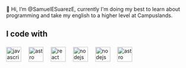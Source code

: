👋 Hi, I’m @SamuelESuarezE, currently I'm doing my best to learn about programming and take my english to a higher level at Campuslands.

<h2 align="left">I code with</h2>

###

<div align="left">
  <img src="https://cdn.jsdelivr.net/gh/devicons/devicon/icons/javascript/javascript-original.svg" height="40" alt="javascript logo"  />
  <img width="12" />
  <img src="https://upload.wikimedia.org/wikipedia/commons/thumb/c/cf/Python_logo_51.svg/1200px-Python_logo_51.svg.png" height="40" alt="astro logo"  />
  <img width="12" />
  <img src="https://cdn.jsdelivr.net/gh/devicons/devicon/icons/react/react-original.svg" height="40" alt="react logo"  />
  <img width="12" />
  <img src="https://cdn.jsdelivr.net/gh/devicons/devicon/icons/nodejs/nodejs-original.svg" height="40" alt="nodejs logo"  />
  <img width="12" />
  <img src="https://cdn.jsdelivr.net/gh/devicons/devicon/icons/nodejs/nodejs-original.svg" height="40" alt="nodejs logo"  />
  <img width="12" />
  <img src="https://astro-build.gallerycdn.vsassets.io/extensions/astro-build/astro-vscode/2.8.5/1711383296608/Microsoft.VisualStudio.Services.Icons.Default" height="40" alt="astro logo"  />
  <img width="12" />
</div>

###
